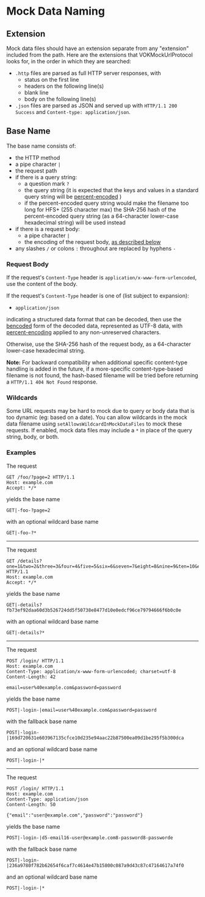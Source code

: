 # Mock Data Naming

## Extension

Mock data files should have an extension separate from any "extension" included from the path.  Here are the extensions that VOKMockUrlProtocol looks for, in the order in which they are searched:

- `.http` files are parsed as full HTTP server responses, with
    -  status on the first line
    -  headers on the following line(s)
    -  blank line
    -  body on the following line(s)
- `.json` files are parsed as JSON and served up with `HTTP/1.1 200 Success` and `Content-type: application/json`.

## Base Name

The base name consists of:

- the HTTP method
- a pipe character `|`
- the request path
- if there is a query string:
	- a question mark `?`
	- the query string (it is expected that the keys and values in a standard query string will be [percent-encoded](http://en.wikipedia.org/wiki/Percent-encoding) )
	- if the percent-encoded query string would make the filename too long for HFS+ (255 character max) the SHA-256 hash of the percent-encoded query string (as a 64-character lower-case hexadecimal string) will be used instead
- if there is a request body:
	- a pipe character `|`
	- the encoding of the request body, [as described below](#request-body)
- any slashes `/` or colons `:` throughout are replaced by hyphens `-`

### Request Body

If the request's `Content-Type` header is `application/x-www-form-urlencoded`, use the content of the body.

If the request's `Content-Type` header is one of (list subject to expansion):

- `application/json`

indicating a structured data format that can be decoded, then use the [bencoded](http://en.wikipedia.org/wiki/Bencode) form of the decoded data, represented as UTF-8 data, with [percent-encoding](http://en.wikipedia.org/wiki/Percent-encoding) applied to any non-unreserved characters.

Otherwise, use the SHA-256 hash of the request body, as a 64-character lower-case hexadecimal string.

**Note:** For backward compatibility when additional specific content-type handling is added in the future, if a more-specific content-type-based filename is not found, the hash-based filename will be tried before returning a `HTTP/1.1 404 Not Found` response.

### Wildcards

Some URL requests may be hard to mock due to query or body data that is too dynamic (eg: based on a date).  You can allow wildcards in the mock data filename using `setAllowsWildcardInMockDataFiles` to mock these requests.  If enabled, mock data files may include a `*` in place of the query string, body, or both.

### Examples

The request

```
GET /foo/?page=2 HTTP/1.1
Host: example.com
Accept: */*

```

yields the base name
```
GET|-foo-?page=2
```
with an optional wildcard base name
```
GET|-foo-?*
```

---

The request

```
GET /details?one=1&two=2&three=3&four=4&five=5&six=6&seven=7&eight=8&nine=9&ten=10&eleven=11&twelve=12&thirteen=13&fourteen=14&fifteen=15&sixteen=16&seventeen=17&eighteen=18&nineteen=19&twenty=20&twentyone=21&twntytwo=22&twentythree=23&twentyfour=24&twentyfive=25" HTTP/1.1
Host: example.com
Accept: */*

```

yields the base name
```
GET|-details?fb73ef92daa60d3b526724dd5f50738e8477d10e0edcf96ce79794666f6b0c0e
```
with an optional wildcard base name
```
GET|-details?*
```

---

The request

```
POST /login/ HTTP/1.1
Host: example.com
Content-Type: application/x-www-form-urlencoded; charset=utf-8
Content-Length: 42

email=user%40example.com&password=password
```

yields the base name
```
POST|-login-|email=user%40example.com&password=password
```
with the fallback base name
```
POST|-login-|169d720631e603967135cfce10d235e94aac22b87500ea09d1be295f5b300dca
```
and an optional wildcard base name
```
POST|-login-|*
```

---

The request

```
POST /login/ HTTP/1.1
Host: example.com
Content-Type: application/json
Content-Length: 50

{"email":"user@example.com","password":"password"}
```

yields the base name
```
POST|-login-|d5-email16-user@example.com8-password8-passworde
```
with the fallback base name
```
POST|-login-|236a9780f782b62654f6caf7c4614e47b15800c087a9d43c87c47164617a74f0
```
and an optional wildcard base name
```
POST|-login-|*
```
